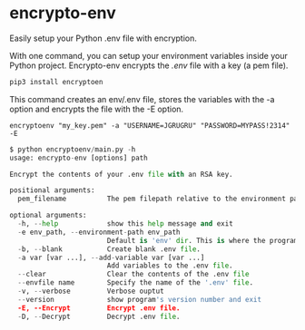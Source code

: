 # encrypto-env
Easily setup your Python .env file with encryption.

With one command, you can setup your environment variables inside your Python project. Encrypto-env encrypts the *.env* file with a key (a pem file). 

```python
pip3 install encryptoen
```

This command creates an env/.env file, stores the variables with the -a option and encrypts the file with the -E option.
```
encryptoenv "my_key.pem" -a "USERNAME=JGRUGRU" "PASSWORD=MYPASS!2314" -E
```


```python
$ python encryptoenv/main.py -h
usage: encrypto-env [options] path

Encrypt the contents of your .env file with an RSA key.

positional arguments:
  pem_filename          The pem filepath relative to the environment path folder

optional arguments:
  -h, --help            show this help message and exit
  -e env_path, --environment-path env_path
                        Default is 'env' dir. This is where the program looks for the pem.
  -b, --blank           Create blank .env file.
  -a var [var ...], --add-variable var [var ...]
                        Add variables to the .env file.
  --clear               Clear the contents of the .env file
  --envfile name        Specify the name of the '.env' file.
  -v, --verbose         Verbose ouptut
  --version             show program's version number and exit
  -E, --Encrypt         Encrypt .env file.
  -D, --Decrypt         Decrypt .env file.
  ```